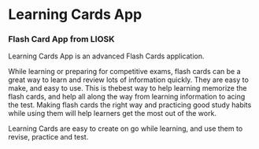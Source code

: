# Learning Cards App
### Flash Card App from LIOSK

Learning Cards App is an advanced Flash Cards application. 

While learning or preparing for competitive exams, flash cards can be a great way to learn and review lots of information quickly. They are easy to make, and easy to use. This is thebest way to help learning memorize the flash cards, and help all along the way from learning information to acing the test. Making flash cards the right way and practicing good study habits while using them will help learners get the most out of the work.

Learning Cards are easy to create on go while learning, and use them to revise, practice and test.
